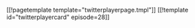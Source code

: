 [[!pagetemplate template="twitterplayerpage.tmpl"]]
[[!template id="twitterplayercard" episode=28]]
